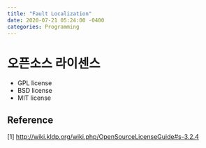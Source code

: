 ```yaml
---
title: "Fault Localization"
date: 2020-07-21 05:24:00 -0400
categories: Programming
---
```

# 오픈소스 라이센스
- GPL license
- BSD license
- MIT license



## Reference
[1] http://wiki.kldp.org/wiki.php/OpenSourceLicenseGuide#s-3.2.4